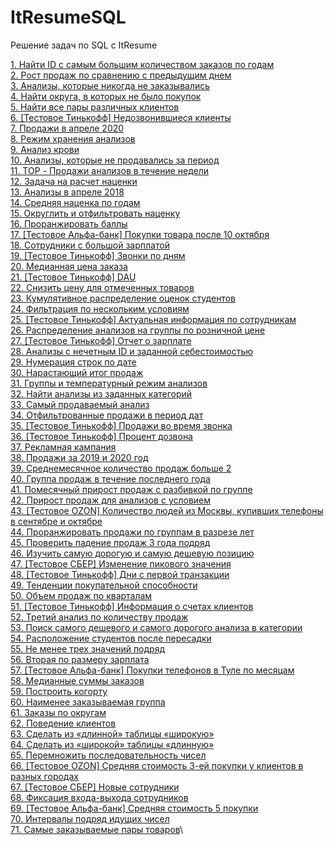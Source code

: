 # ItResumeSQL
Решение задач по SQL с ItResume

[1. Найти ID с самым большим количеством заказов по годам](https://github.com/Afonina-Olga/ItResumeSQL/blob/main/1.%20Найти%20ID%20с%20самым%20большим%20количеством%20заказов%20по%20годам.md)\
[2. Рост продаж по сравнению с предыдущим днем](https://github.com/Afonina-Olga/ItResumeSQL/blob/main/2.%20Рост%20продаж%20по%20сравнению%20с%20предыдущим%20днем.md)\
[3. Анализы, которые никогда не заказывались](https://github.com/Afonina-Olga/ItResumeSQL/blob/main/3.%20Анализы%2C%20которые%20никогда%20не%20заказывались.md)\
[4. Найти округа, в которых не было покупок](https://github.com/Afonina-Olga/ItResumeSQL/blob/main/4.%20Найти%20округа%2C%20в%20которых%20не%20было%20покупок.md)\
[5. Найти все пары различных клиентов](https://github.com/Afonina-Olga/ItResumeSQL/blob/main/5.%20Найти%20все%20пары%20различных%20клиентов.md)\
[6. [Тестовое Тинькофф] Недозвонившиеся клиенты](https://github.com/Afonina-Olga/ItResumeSQL/blob/main/6.%20%5BТестовое%20Тинькофф%5D%20Недозвонившиеся%20клиенты.md)\
[7. Продажи в апреле 2020](https://github.com/Afonina-Olga/ItResumeSQL/blob/main/7.%20Продажи%20в%20апреле%202020.md)\
[8. Режим хранения анализов](https://github.com/Afonina-Olga/ItResumeSQL/blob/main/8.%20Режим%20хранения%20анализов.md)\
[9. Анализ крови](https://github.com/Afonina-Olga/ItResumeSQL/blob/main/9.%20Анализ%20крови.md)\
[10. Анализы, которые не продавались за период](https://github.com/Afonina-Olga/ItResumeSQL/blob/main/10.%20Анализы%2C%20которые%20не%20продавались%20за%20период.md)\
[11. TOP - Продажи анализов в течение недели](https://github.com/Afonina-Olga/ItResumeSQL/blob/main/11.%20TOP%20-%20Продажи%20анализов%20в%20течение%20недели.md)\
[12. Задача на расчет наценки](https://github.com/Afonina-Olga/ItResumeSQL/blob/main/12.%20Задача%20на%20расчет%20наценки.md)\
[13. Анализы в апреле 2018](https://github.com/Afonina-Olga/ItResumeSQL/blob/main/13.%20Анализы%20в%20апреле%202018.md)\
[14. Средняя наценка по годам](https://github.com/Afonina-Olga/ItResumeSQL/blob/main/14.%20Средняя%20наценка%20по%20годам.md)\
[15. Округлить и отфильтровать наценку](https://github.com/Afonina-Olga/ItResumeSQL/blob/main/15.%20Округлить%20и%20отфильтровать%20наценку.md)\
[16. Проранжировать баллы](https://github.com/Afonina-Olga/ItResumeSQL/blob/main/16.%20Проранжировать%20баллы.md)\
[17. [Тестовое Альфа-банк] Покупки товара после 10 октября](https://github.com/Afonina-Olga/ItResumeSQL/blob/main/17.%20%5BТестовое%20Альфа-банк%5D%20Покупки%20товара%20после%2010%20октября.md)\
[18. Сотрудники с большой зарплатой](https://github.com/Afonina-Olga/ItResumeSQL/blob/main/18.%20Сотрудники%20с%20большой%20зарплатой.md)\
[19. [Тестовое Тинькофф] Звонки по дням](https://github.com/Afonina-Olga/ItResumeSQL/blob/main/19.%20%5BТестовое%20Тинькофф%5D%20Звонки%20по%20дням.md)\
[20. Медианная цена заказа](https://github.com/Afonina-Olga/ItResumeSQL/blob/main/20.%20Медианная%20цена%20заказа.md)\
[21. [Тестовое Тинькофф] DAU](https://github.com/Afonina-Olga/ItResumeSQL/blob/main/21.%20%5BТестовое%20Тинькофф%5D%20DAU.md)\
[22. Снизить цену для отмеченных товаров](https://github.com/Afonina-Olga/ItResumeSQL/blob/main/22.%20Снизить%20цену%20для%20отмеченных%20товаров.md)\
[23. Кумулятивное распределение оценок студентов](https://github.com/Afonina-Olga/ItResumeSQL/blob/main/23.%20Кумулятивное%20распределение%20оценок%20студентов.md)\
[24. Фильтрация по нескольким условиям](https://github.com/Afonina-Olga/ItResumeSQL/blob/main/24.%20Фильтрация%20по%20нескольким%20условиям.md)\
[25. [Тестовое Тинькофф] Актуальная информация по сотрудникам](https://github.com/Afonina-Olga/ItResumeSQL/blob/main/25.%20%5BТестовое%20Тинькофф%5D%20Актуальная%20информация%20по%20сотрудникам.md)\
[26. Распределение анализов на группы по розничной цене](https://github.com/Afonina-Olga/ItResumeSQL/blob/main/26.%20Распределение%20анализов%20на%20группы%20по%20розничной%20цене.md)\
[27. [Тестовое Тинькофф] Отчет о зарплате](https://github.com/Afonina-Olga/ItResumeSQL/blob/main/27.%20%5BТестовое%20Тинькофф%5D%20Отчет%20о%20зарплате.md)\
[28. Анализы с нечетным ID и заданной себестоимостью](https://github.com/Afonina-Olga/ItResumeSQL/blob/main/28.%20Анализы%20с%20нечетным%20ID%20и%20заданной%20себестоимостью.md)\
[29. Нумерация строк по дате](https://github.com/Afonina-Olga/ItResumeSQL/blob/main/29.%20Нумерация%20строк%20по%20дате.md)\
[30. Нарастающий итог продаж](https://github.com/Afonina-Olga/ItResumeSQL/blob/main/30.%20Нарастающий%20итог%20продаж.md)\
[31. Группы и температурный режим анализов](https://github.com/Afonina-Olga/ItResumeSQL/blob/main/31.%20Группы%20и%20температурный%20режим%20анализов.md)\
[32. Найти анализы из заданных категорий](https://github.com/Afonina-Olga/ItResumeSQL/blob/main/32.%20Найти%20анализы%20из%20заданных%20категорий.md)\
[33. Самый продаваемый анализ](https://github.com/Afonina-Olga/ItResumeSQL/blob/main/33.%20Самый%20продаваемый%20анализ.md)\
[34. Отфильтрованные продажи в период дат](https://github.com/Afonina-Olga/ItResumeSQL/blob/main/34.%20Отфильтрованные%20продажи%20в%20период%20дат.md)\
[35. [Тестовое Тинькофф] Продажи во время звонка](https://github.com/Afonina-Olga/ItResumeSQL/blob/main/35.%20%5BТестовое%20Тинькофф%5D%20Продажи%20во%20время%20звонка.md)\
[36. [Тестовое Тинькофф] Процент дозвона](https://github.com/Afonina-Olga/ItResumeSQL/blob/main/36.%20%5BТестовое%20Тинькофф%5D%20Процент%20дозвона.md)\
[37. Рекламная кампания](https://github.com/Afonina-Olga/ItResumeSQL/blob/main/37.%20Рекламная%20кампания.md)\
[38. Продажи за 2019 и 2020 год](https://github.com/Afonina-Olga/ItResumeSQL/blob/main/38.%20Продажи%20за%202019%20и%202020%20год.md)\
[39. Среднемесячное количество продаж больше 2](https://github.com/Afonina-Olga/ItResumeSQL/blob/main/39.%20Среднемесячное%20количество%20продаж%20больше%202.md)\
[40. Группа продаж в течение последнего года](https://github.com/Afonina-Olga/ItResumeSQL/blob/main/40.%20Группа%20продаж%20в%20течение%20последнего%20года.md)\
[41. Помесячный прирост продаж с разбивкой по группе](https://github.com/Afonina-Olga/ItResumeSQL/blob/main/41.%20Помесячный%20прирост%20продаж%20с%20разбивкой%20по%20группе.md)\
[42. Прирост продаж для анализов с условием](https://github.com/Afonina-Olga/ItResumeSQL/blob/main/42.%20Прирост%20продаж%20для%20анализов%20с%20условием.md)\
[43. [Тестовое OZON] Количество людей из Москвы, купивших телефоны в сентябре и октябре](https://github.com/Afonina-Olga/ItResumeSQL/blob/main/43.%20%5BТестовое%20OZON%5D%20Количество%20людей%20из%20Москвы%2C%20купивших%20телефоны%20в%20сентябре%20и%20октябре.md)\
[44. Проранжировать продажи по группам в разрезе лет](https://github.com/Afonina-Olga/ItResumeSQL/blob/main/44.%20Проранжировать%20продажи%20по%20группам%20в%20разрезе%20лет.md)\
[45. Проверить падение продаж 3 года подряд](https://github.com/Afonina-Olga/ItResumeSQL/blob/main/45.%20Проверить%20падение%20продаж%203%20года%20подряд.md)\
[46. Изучить самую дорогую и самую дешевую позицию](https://github.com/Afonina-Olga/ItResumeSQL/blob/main/46.%20Изучить%20самую%20дорогую%20и%20самую%20дешевую%20позицию.md)\
[47. [Тестовое СБЕР] Изменение пикового значения](https://github.com/Afonina-Olga/ItResumeSQL/blob/main/47.%20%5BТестовое%20СБЕР%5D%20Изменение%20пикового%20значения.md)\
[48. [Тестовое Тинькофф] Дни с первой транзакции](https://github.com/Afonina-Olga/ItResumeSQL/blob/main/48.%20%5BТестовое%20Тинькофф%5D%20Дни%20с%20первой%20транзакции.md)\
[49. Тенденции покупательной способности](https://github.com/Afonina-Olga/ItResumeSQL/blob/main/49.%20Тенденции%20покупательной%20способности.md)\
[50. Объем продаж по кварталам](https://github.com/Afonina-Olga/ItResumeSQL/blob/main/50.%20Объем%20продаж%20по%20кварталам.md)\
[51. [Тестовое Тинькофф] Информация о счетах клиентов](https://github.com/Afonina-Olga/ItResumeSQL/blob/main/51.%20%5BТестовое%20Тинькофф%5D%20Информация%20о%20счетах%20клиентов.md)\
[52. Третий анализ по количеству продаж](https://github.com/Afonina-Olga/ItResumeSQL/blob/main/52.%20Третий%20анализ%20по%20количеству%20продаж.md)\
[53. Поиск самого дешевого и самого дорогого анализа в категории](https://github.com/Afonina-Olga/ItResumeSQL/blob/main/53.%20Поиск%20самого%20дешевого%20и%20самого%20дорогого%20анализа%20в%20категории.md)\
[54. Расположение студентов после пересадки](https://github.com/Afonina-Olga/ItResumeSQL/blob/main/54.%20Расположение%20студентов%20после%20пересадки.md)\
[55. Не менее трех значений подряд](https://github.com/Afonina-Olga/ItResumeSQL/blob/main/55.%20Не%20менее%20трех%20значений%20подряд.md)\
[56. Вторая по размеру зарплата](https://github.com/Afonina-Olga/ItResumeSQL/blob/main/56.%20Вторая%20по%20размеру%20зарплата.md)\
[57. [Тестовое Альфа-банк] Покупки телефонов в Туле по месяцам](https://github.com/Afonina-Olga/ItResumeSQL/blob/main/57.%20%5BТестовое%20Альфа-банк%5D%20Покупки%20телефонов%20в%20Туле%20по%20месяцам.md)\
[58. Медианные суммы заказов](https://github.com/Afonina-Olga/ItResumeSQL/blob/main/58.%20Медианные%20суммы%20заказов.md)\
[59. Построить когорту](https://github.com/Afonina-Olga/ItResumeSQL/blob/main/59.%20Построить%20когорту.md)\
[60. Наименее заказываемая группа](https://github.com/Afonina-Olga/ItResumeSQL/blob/main/60.%20Наименее%20заказываемая%20группа.md)\
[61. Заказы по округам](https://github.com/Afonina-Olga/ItResumeSQL/blob/main/61.%20Заказы%20по%20округам.md)\
[62. Поведение клиентов](https://github.com/Afonina-Olga/ItResumeSQL/blob/main/62.%20Поведение%20клиентов.md)\
[63. Сделать из «длинной» таблицы «широкую»](https://github.com/Afonina-Olga/ItResumeSQL/blob/main/63.%20Сделать%20из%20«длинной»%20таблицы%20«широкую».md)\
[64. Сделать из «широкой» таблицы «длинную»](https://github.com/Afonina-Olga/ItResumeSQL/blob/main/64.%20Сделать%20из%20«широкой»%20таблицы%20«длинную».md)\
[65. Перемножить последовательность чисел](https://github.com/Afonina-Olga/ItResumeSQL/blob/main/65.%20Перемножить%20последовательность%20чисел.md)\
[66. [Тестовое OZON] Средняя стоимость 3-ей покупки у клиентов в разных городах](https://github.com/Afonina-Olga/ItResumeSQL/blob/main/66.%20%5BТестовое%20OZON%5D%20Средняя%20стоимость%203-ей%20покупки%20у%20клиентов%20в%20разных%20городах.md)\
[67. [Тестовое СБЕР] Новые сотрудники](https://github.com/Afonina-Olga/ItResumeSQL/blob/main/67.%20%5BТестовое%20СБЕР%5D%20Новые%20сотрудники.md)\
[68. Фиксация входа-выхода сотрудников](https://github.com/Afonina-Olga/ItResumeSQL/blob/main/68.%20Фиксация%20входа-выхода%20сотрудников.md)\
[69. [Тестовое Альфа-банк] Средняя стоимость 5 покупки](https://github.com/Afonina-Olga/ItResumeSQL/blob/main/69.%20%5BТестовое%20Альфа-банк%5D%20Средняя%20стоимость%205%20покупки.md)\
[70. Интервалы подряд идущих чисел](https://github.com/Afonina-Olga/ItResumeSQL/blob/main/70.%20Интервалы%20подряд%20идущих%20чисел.md)\
[71. Самые заказываемые пары товаров](https://github.com/Afonina-Olga/ItResumeSQL/blob/main/71.%20Самые%20заказываемые%20пары%20товаров.md)\
